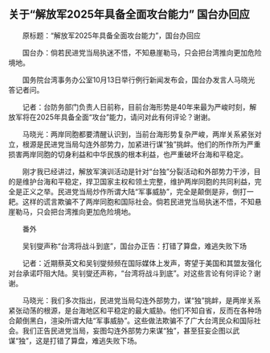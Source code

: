 ## 关于“解放军2025年具备全面攻台能力” 国台办回应
　　原标题：“解放军2025年具备全面攻台能力”，国台办回应

　　国台办：倘若民进党当局执迷不悟，不知悬崖勒马，只会把台湾推向更加危险境地。

　　国务院台湾事务办公室10月13日举行例行新闻发布会，国台办发言人马晓光答记者问。

　　记者：台防务部门负责人日前称，目前台海形势是40年来最为严峻时刻，解放军将在2025年具备全面“攻台”能力，请问对此有何评论？谢谢。

　　马晓光：两岸同胞都要清醒认识到，当前台海形势复杂严峻，两岸关系紧张对立，根源是民进党当局勾连外部势力，加紧进行谋“独”挑衅。他们的所作所为严重损害两岸同胞的切身利益和中华民族的根本利益，也严重破坏台海和平稳定。

　　刚才我已经讲过，解放军演训活动是针对“台独”分裂活动和外部势力干涉，目的是维护台海和平稳定，捍卫国家主权和领土完整，维护两岸同胞的共同利益，完全是正义之举。民进党当局炒作所谓大陆“军事威胁”，完全是颠倒是非，倒打一耙。这样的谎言欺骗不了两岸同胞和国际社会。倘若民进党当局执迷不悟，不知悬崖勒马，只会把台湾推向更加危险境地。

　　番外

　　吴钊燮声称“台湾将战斗到底”，国台办正告：打错了算盘，难逃失败下场

　　记者：近期蔡英文和吴钊燮频频在国际媒体上发声，寄望于美国和其盟友强化对台承诺吓阻大陆。吴钊燮还声称，“台湾将战斗到底”。对这些言论有何评论？谢谢。

　　马晓光：我们多次指出，民进党当局勾连外部势力，谋“独”挑衅，是两岸关系紧张动荡的根源，是台海地区和平稳定的最大威胁。他们不知自省，反而在各种场合颠倒黑白，渲染所谓大陆“军事威胁”。这些做法欺骗不了广大台湾民众和国际社会。我们正告民进党当局，妄图勾连外部势力来谋“独”，甚至狂妄企图以武谋“独”，这是打错了算盘，难逃失败下场。



　　 

